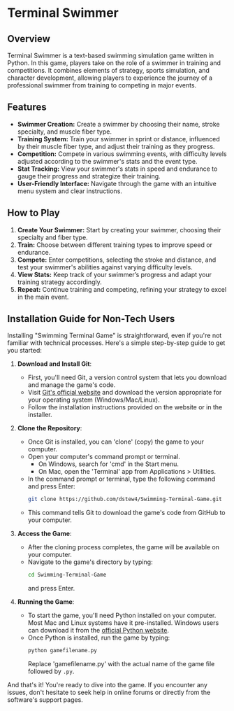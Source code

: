 # Terminal Swimmer

## Overview

Terminal Swimmer is a text-based swimming simulation game written in Python. In this game, players take on the role of a swimmer in training and competitions. It combines elements of strategy, sports simulation, and character development, allowing players to experience the journey of a professional swimmer from training to competing in major events.

## Features

- **Swimmer Creation:** Create a swimmer by choosing their name, stroke specialty, and muscle fiber type.
- **Training System:** Train your swimmer in sprint or distance, influenced by their muscle fiber type, and adjust their training as they progress.
- **Competition:** Compete in various swimming events, with difficulty levels adjusted according to the swimmer's stats and the event type.
- **Stat Tracking:** View your swimmer's stats in speed and endurance to gauge their progress and strategize their training.
- **User-Friendly Interface:** Navigate through the game with an intuitive menu system and clear instructions.

## How to Play

1. **Create Your Swimmer:** Start by creating your swimmer, choosing their specialty and fiber type.
2. **Train:** Choose between different training types to improve speed or endurance.
3. **Compete:** Enter competitions, selecting the stroke and distance, and test your swimmer's abilities against varying difficulty levels.
4. **View Stats:** Keep track of your swimmer’s progress and adapt your training strategy accordingly.
5. **Repeat:** Continue training and competing, refining your strategy to excel in the main event.

## Installation Guide for Non-Tech Users

Installing "Swimming Terminal Game" is straightforward, even if you're not familiar with technical processes. Here's a simple step-by-step guide to get you started:

1. **Download and Install Git**: 
   - First, you'll need Git, a version control system that lets you download and manage the game's code. 
   - Visit [Git's official website](https://git-scm.com/downloads) and download the version appropriate for your operating system (Windows/Mac/Linux).
   - Follow the installation instructions provided on the website or in the installer.

2. **Clone the Repository**:
   - Once Git is installed, you can 'clone' (copy) the game to your computer. 
   - Open your computer's command prompt or terminal. 
     - On Windows, search for 'cmd' in the Start menu.
     - On Mac, open the 'Terminal' app from Applications > Utilities.
   - In the command prompt or terminal, type the following command and press Enter:
     ```bash
     git clone https://github.com/dstew4/Swimming-Terminal-Game.git
     ```
   - This command tells Git to download the game's code from GitHub to your computer.

3. **Access the Game**:
   - After the cloning process completes, the game will be available on your computer.
   - Navigate to the game's directory by typing:
     ```bash
     cd Swimming-Terminal-Game
     ```
     and press Enter.

4. **Running the Game**:
   - To start the game, you'll need Python installed on your computer. Most Mac and Linux systems have it pre-installed. Windows users can download it from the [official Python website](https://www.python.org/downloads/).
   - Once Python is installed, run the game by typing:
     ```bash
     python gamefilename.py
     ```
     Replace 'gamefilename.py' with the actual name of the game file followed by `.py`.

And that's it! You're ready to dive into the game. If you encounter any issues, don't hesitate to seek help in online forums or directly from the software's support pages.
